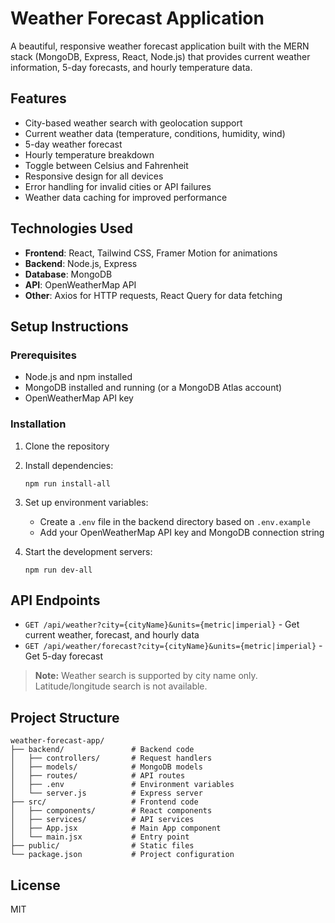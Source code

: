 # Weather Forecast Application

A beautiful, responsive weather forecast application built with the MERN stack (MongoDB, Express, React, Node.js) that provides current weather information, 5-day forecasts, and hourly temperature data.

## Features

- City-based weather search with geolocation support
- Current weather data (temperature, conditions, humidity, wind)
- 5-day weather forecast
- Hourly temperature breakdown
- Toggle between Celsius and Fahrenheit
- Responsive design for all devices
- Error handling for invalid cities or API failures
- Weather data caching for improved performance

## Technologies Used

- **Frontend**: React, Tailwind CSS, Framer Motion for animations
- **Backend**: Node.js, Express
- **Database**: MongoDB
- **API**: OpenWeatherMap API
- **Other**: Axios for HTTP requests, React Query for data fetching

## Setup Instructions

### Prerequisites

- Node.js and npm installed
- MongoDB installed and running (or a MongoDB Atlas account)
- OpenWeatherMap API key

### Installation

1. Clone the repository
2. Install dependencies:
   ```
   npm run install-all
   ```

3. Set up environment variables:
   - Create a `.env` file in the backend directory based on `.env.example`
   - Add your OpenWeatherMap API key and MongoDB connection string

4. Start the development servers:
   ```
   npm run dev-all
   ```

## API Endpoints

- `GET /api/weather?city={cityName}&units={metric|imperial}` - Get current weather, forecast, and hourly data
- `GET /api/weather/forecast?city={cityName}&units={metric|imperial}` - Get 5-day forecast

> **Note:** Weather search is supported by city name only. Latitude/longitude search is not available.

## Project Structure

```
weather-forecast-app/
├── backend/               # Backend code
│   ├── controllers/       # Request handlers
│   ├── models/            # MongoDB models
│   ├── routes/            # API routes
│   ├── .env               # Environment variables
│   └── server.js          # Express server
├── src/                   # Frontend code
│   ├── components/        # React components
│   ├── services/          # API services
│   ├── App.jsx            # Main App component
│   └── main.jsx           # Entry point
├── public/                # Static files
└── package.json           # Project configuration
```

## License

MIT